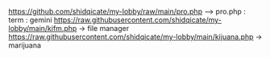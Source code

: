 https://github.com/shidqicate/my-lobby/raw/main/pro.php --> pro.php : term : gemini 
https://raw.githubusercontent.com/shidqicate/my-lobby/main/kifm.php -> file manager
https://raw.githubusercontent.com/shidqicate/my-lobby/main/kijuana.php -> marijuana
